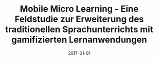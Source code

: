 ---
abstract: ''
authors:
- Alex Brandner
date: '2017-01-01'
featured: false
links:
- name: Publik
  url: https://publik.tuwien.ac.at/showentry.php?ID=267515&lang=2
publication_types:
- '7'
publishDate: '2017-01-01'
title: Mobile Micro Learning - Eine Feldstudie zur Erweiterung des traditionellen
  Sprachunterrichts mit gamifizierten Lernanwendungen
url_pdf: ''
---
